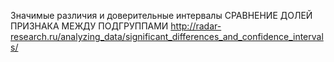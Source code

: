 Значимые различия и доверительные интервалы
СРАВНЕНИЕ ДОЛЕЙ ПРИЗНАКА МЕЖДУ ПОДГРУППАМИ
http://radar-research.ru/analyzing_data/significant_differences_and_confidence_intervals/